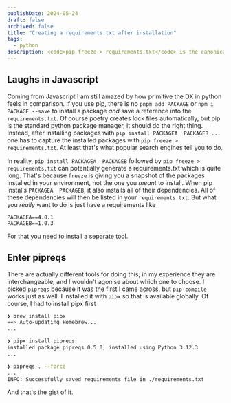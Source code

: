 ```yaml
---
publishDate: 2024-05-24
draft: false
archived: false
title: "Creating a requirements.txt after installation"
tags:
  - python
description: <code>pip freeze > requirements.txt</code> is the canonical way to capture all the packages you have installed in a Python project. I am not sure why; it doesn't do what you expect.
---
```


## Laughs in Javascript

Coming from Javascript I am still amazed by how primitive the DX in python feels in comparison. If you use pip, there is no `pnpm add PACKAGE` or `npm i PACKAGE --save` to install a package _and_ save a reference into the `requirements.txt`. Of course poetry creates lock files automatically, but pip is the standard python package manager, it should do the right thing. Instead, after installing packages with `pip install PACKAGEA  PACKAGEB ...` one has to capture the installed packages with `pip freeze > requirements.txt`. At least that's what popular search engines tell you to do.

In reality, `pip install PACKAGEA  PACKAGEB` followed by `pip freeze > requirements.txt` can potentially generate a requirements.txt which is quite long. That's because `freeze` is giving you a snapshot of the packages installed in your environment, not the one you _meant_ to install. When pip installs `PACKAGEA  PACKAGEB`, it also installs all of their dependencies. All of these dependencies will then be listed in your `requirements.txt`. But what you _really_ want to do is just have a requirements like

```text
PACKAGEA==4.0.1
PACKAGEB==1.0.3
```

For that you need to install a separate tool.

## Enter pipreqs

There are actually different tools for doing this; in my experience they are interchangeable, and I wouldn't agonise about which one to choose. I picked `pipreqs` because it was the first I came across, but `pip-compile` works just as well. I installed it with `pipx` so that is available globally. Of course, I had to install pipx first

```bash
❯ brew install pipx
==> Auto-updating Homebrew...
...

❯ pipx install pipreqs
installed package pipreqs 0.5.0, installed using Python 3.12.3
...

❯ pipreqs . --force
...
INFO: Successfully saved requirements file in ./requirements.txt
```

And that's the gist of it.
